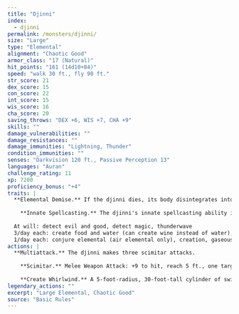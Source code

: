 ```yaml
---
title: "Djinni"
index:
  - djinni
permalink: /monsters/djinni/
size: "Large"
type: "Elemental"
alignment: "Chaotic Good"
armor_class: "17 (Natural)"
hit_points: "161 (14d10+84)"
speed: "walk 30 ft., fly 90 ft."
str_score: 21
dex_score: 15
con_score: 22
int_score: 15
wis_score: 16
cha_score: 20
saving_throws: "DEX +6, WIS +7, CHA +9"
skills: ""
damage_vulnerabilities: ""
damage_resistances: ""
damage_immunities: "Lightning, Thunder"
condition_immunities: ""
senses: "Darkvision 120 ft., Passive Perception 13"
languages: "Auran"
challenge_rating: 11
xp: 7200
proficiency_bonus: "+4"
traits: |
  **Elemental Demise.** If the djinni dies, its body disintegrates into a warm breeze, leaving behind only equipment the djinni was wearing or carrying.
    
    **Innate Spellcasting.** The djinni's innate spellcasting ability is Charisma (spell save DC 17, +9 to hit with spell attacks). It can innately cast the following spells, requiring no material components:
  
  At will: detect evil and good, detect magic, thunderwave
  3/day each: create food and water (can create wine instead of water), tongues, wind walk
  1/day each: conjure elemental (air elemental only), creation, gaseous form, invisibility, major image, plane shift
actions: |
  **Multiattack.** The djinni makes three scimitar attacks.
    
    **Scimitar.** Melee Weapon Attack: +9 to hit, reach 5 ft., one target. Hit: 12 (2d6 + 5) slashing damage plus 3 (1d6) lightning or thunder damage (djinni's choice).
    
    **Create Whirlwind.** A 5-foot-radius, 30-foot-tall cylinder of swirling air magically forms on a point the djinni can see within 120 feet of it. The whirlwind lasts as long as the djinni maintains concentration (as if concentrating on a spell). Any creature but the djinni that enters the whirlwind must succeed on a DC 18 Strength saving throw or be restrained by it. The djinni can move the whirlwind up to 60 feet as an action, and creatures restrained by the whirlwind move with it. The whirlwind ends if the djinni loses sight of it. A creature can use its action to free a creature restrained by the whirlwind, including itself, by succeeding on a DC 18 Strength check. If the check succeeds, the creature is no longer restrained and moves to the nearest space outside the whirlwind.  
legendary_actions: ""
excerpt: "Large Elemental, Chaotic Good"
source: "Basic Rules"
---
```

